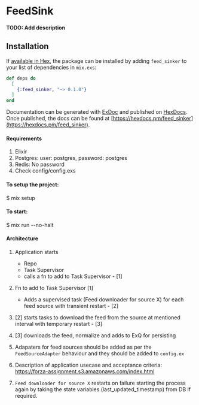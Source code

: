 # FeedSink

**TODO: Add description**

## Installation

If [available in Hex](https://hex.pm/docs/publish), the package can be installed
by adding `feed_sinker` to your list of dependencies in `mix.exs`:

```elixir
def deps do
  [
    {:feed_sinker, "~> 0.1.0"}
  ]
end
```

Documentation can be generated with [ExDoc](https://github.com/elixir-lang/ex_doc)
and published on [HexDocs](https://hexdocs.pm). Once published, the docs can
be found at [https://hexdocs.pm/feed_sinker](https://hexdocs.pm/feed_sinker).


#### Requirements
1. Elixir
2. Postgres: 
     user: postgres, password: postgres
3. Redis: 
    No password
4. Check config/config.exs

#### To setup the project: 
 $ mix setup

#### To start: 
 $ mix run --no-halt


####  Architecture
1. Application starts
    - Repo
    - Task Supervisor
    - calls a fn to add to Task Supervisor - [1]

2. Fn to add to Task Supervisor [1]
    - Adds a supervised task (Feed downloader for source X) for each feed source with transient restart - [2]

3. [2] starts tasks to download the feed from the source at mentioned interval with temporary restart - [3]

4. [3] downloads the feed, normalize and adds to ExQ for persisting

5. Adapaters for feed sources should be added as per the `FeedSourceAdapter` behaviour and they should be added to `config.ex`

6. Description of application usecase and acceptance criteria: https://forza-assignment.s3.amazonaws.com/index.html

7. `Feed downloader for source X` restarts on failure starting the process again by taking the state variables (last_updated_timestamp) from DB if required.




